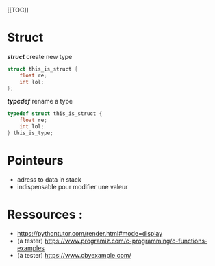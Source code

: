 [[TOC]]

# Struct

***struct*** create new type

```c
struct this_is_struct {
    float re;
    int lol;
};
````

***typedef*** rename a type

```c
typedef struct this_is_struct {
    float re;
    int lol;
} this_is_type;
```

# Pointeurs

- adress to data in stack
- indispensable pour modifier une valeur

# Ressources :

- https://pythontutor.com/render.html#mode=display
- (à tester) https://www.programiz.com/c-programming/c-functions-examples
- (à tester) https://www.cbyexample.com/